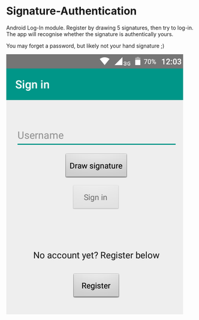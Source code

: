 # Signature-Authentication
Android Log-In module. Register by drawing 5 signatures, then try to log-in. The app will recognise whether the signature is authentically yours.

You may forget a password, but likely not your hand signature ;)

![home screen](/home.png?raw=true "home screen")
